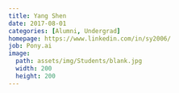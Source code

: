 ```yaml
---
title: Yang Shen
date: 2017-08-01
categories: [Alumni, Undergrad]
homepage: https://www.linkedin.com/in/sy2006/
job: Pony.ai
image:
  path: assets/img/Students/blank.jpg
  width: 200
  height: 200
---
```


